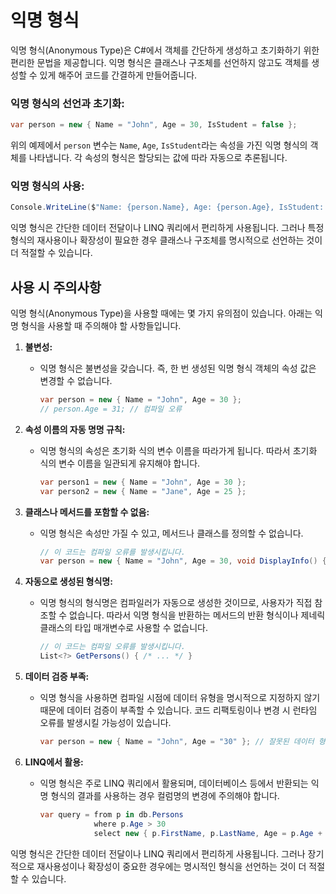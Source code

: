 # 익명 형식

익명 형식(Anonymous Type)은 C#에서 객체를 간단하게 생성하고 초기화하기 위한 편리한 문법을 제공합니다. 익명 형식은 클래스나 구조체를 선언하지 않고도 객체를 생성할 수 있게 해주어 코드를 간결하게 만들어줍니다.

### 익명 형식의 선언과 초기화:

```csharp
var person = new { Name = "John", Age = 30, IsStudent = false };
```

위의 예제에서 `person` 변수는 `Name`, `Age`, `IsStudent`라는 속성을 가진 익명 형식의 객체를 나타냅니다. 각 속성의 형식은 할당되는 값에 따라 자동으로 추론됩니다.

### 익명 형식의 사용:

```csharp
Console.WriteLine($"Name: {person.Name}, Age: {person.Age}, IsStudent: {person.IsStudent}");
```

익명 형식은 간단한 데이터 전달이나 LINQ 쿼리에서 편리하게 사용됩니다. 그러나 특정 형식의 재사용이나 확장성이 필요한 경우 클래스나 구조체를 명시적으로 선언하는 것이 더 적절할 수 있습니다.

## 사용 시 주의사항

익명 형식(Anonymous Type)을 사용할 때에는 몇 가지 유의점이 있습니다. 아래는 익명 형식을 사용할 때 주의해야 할 사항들입니다.

1. **불변성:**
   - 익명 형식은 불변성을 갖습니다. 즉, 한 번 생성된 익명 형식 객체의 속성 값은 변경할 수 없습니다.

     ```csharp
     var person = new { Name = "John", Age = 30 };
     // person.Age = 31; // 컴파일 오류
     ```

2. **속성 이름의 자동 명명 규칙:**
   - 익명 형식의 속성은 초기화 식의 변수 이름을 따라가게 됩니다. 따라서 초기화 식의 변수 이름을 일관되게 유지해야 합니다.

     ```csharp
     var person1 = new { Name = "John", Age = 30 };
     var person2 = new { Name = "Jane", Age = 25 };
     ```

3. **클래스나 메서드를 포함할 수 없음:**
   - 익명 형식은 속성만 가질 수 있고, 메서드나 클래스를 정의할 수 없습니다.

     ```csharp
     // 이 코드는 컴파일 오류를 발생시킵니다.
     var person = new { Name = "John", Age = 30, void DisplayInfo() { /* ... */ } };
     ```

4. **자동으로 생성된 형식명:**
   - 익명 형식의 형식명은 컴파일러가 자동으로 생성한 것이므로, 사용자가 직접 참조할 수 없습니다. 따라서 익명 형식을 반환하는 메서드의 반환 형식이나 제네릭 클래스의 타입 매개변수로 사용할 수 없습니다.

     ```csharp
     // 이 코드는 컴파일 오류를 발생시킵니다.
     List<?> GetPersons() { /* ... */ }
     ```

5. **데이터 검증 부족:**
   - 익명 형식을 사용하면 컴파일 시점에 데이터 유형을 명시적으로 지정하지 않기 때문에 데이터 검증이 부족할 수 있습니다. 코드 리팩토링이나 변경 시 런타임 오류를 발생시킬 가능성이 있습니다.

     ```csharp
     var person = new { Name = "John", Age = "30" }; // 잘못된 데이터 형식
     ```

6. **LINQ에서 활용:**
   - 익명 형식은 주로 LINQ 쿼리에서 활용되며, 데이터베이스 등에서 반환되는 익명 형식의 결과를 사용하는 경우 컬럼명의 변경에 주의해야 합니다.

     ```csharp
     var query = from p in db.Persons
                 where p.Age > 30
                 select new { p.FirstName, p.LastName, Age = p.Age + 5 };
     ```

익명 형식은 간단한 데이터 전달이나 LINQ 쿼리에서 편리하게 사용됩니다. 그러나 장기적으로 재사용성이나 확장성이 중요한 경우에는 명시적인 형식을 선언하는 것이 더 적절할 수 있습니다.